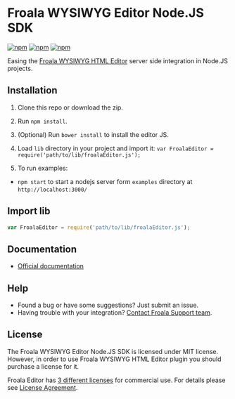 # Froala WYSIWYG Editor Node.JS SDK

[![npm](https://img.shields.io/npm/v/wysiwyg-editor-node-sdk.svg)](https://www.npmjs.com/package/wysiwyg-editor-node-sdk)
[![npm](https://img.shields.io/npm/dm/wysiwyg-editor-node-sdk.svg)](https://www.npmjs.com/package/wysiwyg-editor-node-sdk)
[![npm](https://img.shields.io/npm/l/wysiwyg-editor-node-sdk.svg)](https://www.npmjs.com/package/wysiwyg-editor-node-sdk)

Easing the [Froala WYSIWYG HTML Editor](https://github.com/froala/wysiwyg-editor) server side integration in Node.JS projects.

## Installation

1. Clone this repo or download the zip.

2. Run `npm install`.

3. (Optional) Run `bower install` to install the editor JS.

3. Load `lib` directory in your project and import it: `var FroalaEditor = require('path/to/lib/froalaEditor.js');`

4. To run examples:
* `npm start` to start a nodejs server form `examples` directory at `http://localhost:3000/`

## Import lib
```javascript
var FroalaEditor = require('path/to/lib/froalaEditor.js');
```

## Documentation

 * [Official documentation](https://www.froala.com/wysiwyg-editor/docs/sdks/nodejs)

## Help
- Found a bug or have some suggestions? Just submit an issue.
- Having trouble with your integration? [Contact Froala Support team](http://froala.dev/wysiwyg-editor/contact).


## License

The Froala WYSIWYG Editor Node.JS SDK is licensed under MIT license. However, in order to use Froala WYSIWYG HTML Editor plugin you should purchase a license for it.

Froala Editor has [3 different licenses](http://froala.com/wysiwyg-editor/pricing) for commercial use.
For details please see [License Agreement](http://froala.com/wysiwyg-editor/terms).


